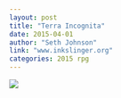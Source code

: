 ```yaml
---
layout: post
title: "Terra Incognita"
date: 2015-04-01
author: "Seth Johnson"
link: "www.inkslinger.org"
categories: 2015 rpg
---
```

![]({{site.url}}/2015images/TerraIncognita.jpg)
